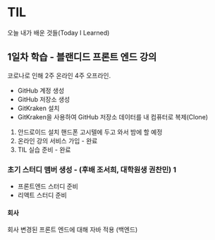 # TIL
오늘 내가 배운 것들(Today  I Learned)

## 1일차 학습 -  블랜디드 프론트 엔드 강의
코로나로 인해 2주 온라인 4주 오프라인.

- GitHub 계정 생성
- GitHub 저장소 생성
- GitKraken 설치
- GitKraken을 사용하여 GitHub 저장소 데이터를 내 컴퓨터로 복제(Clone)

1. 안드로이드 설치
핸드폰 고시텔에 두고 와서 밤에 할 예정
2. 온라인 강의 서비스 가입 - 완료
3. TIL 실습 준비 - 완료

### 초기 스터디 맴버 생성 - (후배 조서희, 대학원생 권찬민) 1
- 프론트엔드 스터디 준비
- 리액트 스터디 준비

#### 회사
회사 변경된 프론트 엔드에 대해 
자바 적용 (백엔드)
